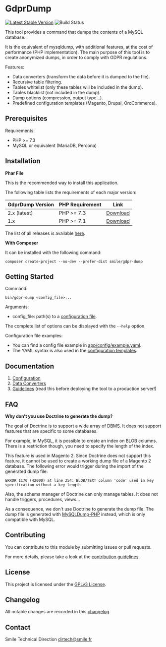 # GdprDump

[![Latest Stable Version](https://poser.pugx.org/smile/gdpr-dump/v/stable)](https://packagist.org/packages/smile/gdpr-dump)
![Build Status](https://github.com/Smile-SA/gdpr-dump/workflows/CI/badge.svg)

This tool provides a command that dumps the contents of a MySQL database.

It is the equivalent of mysqldump, with additional features, at the cost of performance (PHP implementation).
The main purpose of this tool is to create anonymized dumps, in order to comply with GDPR regulations.

Features:

- Data converters (transform the data before it is dumped to the file).
- Recursive table filtering.
- Tables whitelist (only these tables will be included in the dump).
- Tables blacklist (not included in the dump).
- Dump options (compression, output type...).
- Predefined configuration templates (Magento, Drupal, OroCommerce).

## Prerequisites

Requirements:

- PHP >= 7.3
- MySQL or equivalent (MariaDB, Percona)

## Installation

**Phar File**

This is the recommended way to install this application.

The following table lists the requirements of each major version:

**GdprDump Version** | **PHP Requirement** | **Link**
---|---|---
2.x (latest) | PHP >= 7.3 | [Download](https://github.com/Smile-SA/gdpr-dump/releases/download/2.0.1/gdpr-dump.phar)
1.x | PHP >= 7.1 | [Download](https://github.com/Smile-SA/gdpr-dump/releases/download/1.2.1/gdpr-dump.phar)

The list of all releases is available [here](https://github.com/Smile-SA/gdpr-dump/releases).

**With Composer**

It can be installed with the following command:

```
composer create-project --no-dev --prefer-dist smile/gdpr-dump
```

## Getting Started

Command:

```
bin/gdpr-dump <config_file>...
```

Arguments:

- config_file: path(s) to a [configuration file](docs/01-configuration.md).

The complete list of options can be displayed with the `--help` option.

Configuration file examples:

- You can find a config file example in [app/config/example.yaml](app/config/example.yaml).
- The YAML syntax is also used in the [configuration templates](app/config/templates).

## Documentation

1. [Configuration](docs/01-configuration.md)
2. [Data Converters](docs/02-converters.md)
3. [Guidelines](docs/03-guidelines.md) (read this before deploying the tool to a production server!)

## FAQ

**Why don't you use Doctrine to generate the dump?**

The goal of Doctrine is to support a wide array of DBMS.
It does not support features that are specific to some databases.

For example, in MySQL, it is possible to create an index on BLOB columns.
There is a restriction though, you need to specify the length of the index.

This feature is used in Magento 2.
Since Doctrine does not support this feature, it cannot be used to create a working dump file of a Magento 2 database.
The following error would trigger during the import of the generated dump file:

```
ERROR 1170 (42000) at line 254: BLOB/TEXT column 'code' used in key specification without a key length
```

Also, the schema manager of Doctrine can only manage tables.
It does not handle triggers, procedures, views...

As a consequence, we don't use Doctrine to generate the dump file.
The dump file is generated with [MySQLDump-PHP](https://github.com/ifsnop/mysqldump-php) instead, which is only compatible with MySQL.

## Contributing

You can contribute to this module by submitting issues or pull requests.

For more details, please take a look at the [contribution guidelines](CONTRIBUTING.md).

## License

This project is licensed under the [GPLv3 License](LICENSE.md).

## Changelog

All notable changes are recorded in this [changelog](CHANGELOG.md).

## Contact

Smile Technical Direction <dirtech@smile.fr>
